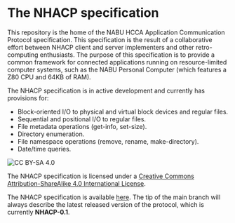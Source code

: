 # The NHACP specification

This repository is the home of the NABU HCCA Application Communication
Protocol specification.  This specification is the result of a collaborative
effort between NHACP client and server implementers and other
retro-computing enthusiasts.  The purpose of this specification is to provide a
common framework for connected applications running on resource-limited
computer systems, such as the NABU Personal Computer (which features a
Z80 CPU and 64KB of RAM).

The NHACP specification is in active development and currently has provisions
for:
* Block-oriented I/O to physical and virtual block devices and regular files.
* Sequential and positional I/O to regular files.
* File metadata operations (get-info, set-size).
* Directory enumeration.
* File namespace operations (remove, rename, make-directory).
* Date/time queries.

![CC BY-SA 4.0](https://i.creativecommons.org/l/by-sa/4.0/88x31.png)

The NHACP specification is licensed under a
[Creative Commons Attribution-ShareAlike 4.0 International License](https://creativecommons.org/licenses/by-sa/4.0/).

The NHACP specification is available [here](nhacp-specification.md).  The
tip of the main branch will always describe the latest released version of
the protocol, which is currently **NHACP-0.1**.
